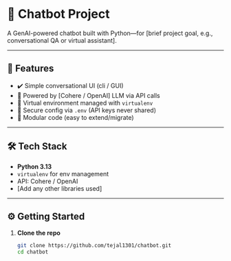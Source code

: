 # 💬 Chatbot Project

A GenAI-powered chatbot built with Python—for [brief project goal, e.g., conversational QA or virtual assistant].

---

## 🚀 Features

- ✔️ Simple conversational UI (cli / GUI)
- 🧠 Powered by [Cohere / OpenAI] LLM via API calls
- 🌱 Virtual environment managed with `virtualenv`
- 🔑 Secure config via `.env` (API keys never shared)
- 📁 Modular code (easy to extend/migrate)

---

## 🛠️ Tech Stack

- **Python 3.13**
- `virtualenv` for env management
- API: Cohere / OpenAI
- [Add any other libraries used]

---

## ⚙️ Getting Started

1. **Clone the repo**
   ```bash
   git clone https://github.com/tejal1301/chatbot.git
   cd chatbot

 
 
